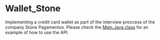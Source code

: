 # Wallet_Stone
Implementing a credit card wallet as part of the interview proccess of the company Stone Pagamentos.
Please check the [Main.Java class](src/Main.java) for an example of how to use the API.
